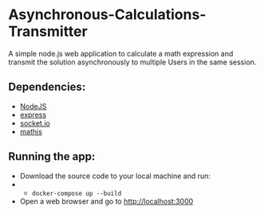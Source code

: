 # Asynchronous-Calculations-Transmitter
A simple node.js web application to calculate a math expression and transmit the solution asynchronously to multiple Users in the same session.

## Dependencies:
- [NodeJS](https://nodejs.org/en/)
- [express](https://www.npmjs.com/package/express)
- [socket.io](https://socket.io/)
- [mathjs](https://mathjs.org/)

## Running the app:
- Download the source code to your local machine and run:
- - `docker-compose up --build`
- Open a web browser and go to [http://localhost:3000](http://localhost:3000)
